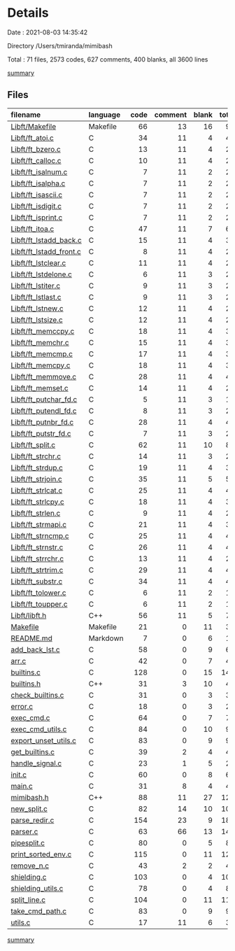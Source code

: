 # Details

Date : 2021-08-03 14:35:42

Directory /Users/tmiranda/mimibash

Total : 71 files,  2573 codes, 627 comments, 400 blanks, all 3600 lines

[summary](results.md)

## Files
| filename | language | code | comment | blank | total |
| :--- | :--- | ---: | ---: | ---: | ---: |
| [Libft/Makefile](/Libft/Makefile) | Makefile | 66 | 13 | 16 | 95 |
| [Libft/ft_atoi.c](/Libft/ft_atoi.c) | C | 34 | 11 | 4 | 49 |
| [Libft/ft_bzero.c](/Libft/ft_bzero.c) | C | 13 | 11 | 4 | 28 |
| [Libft/ft_calloc.c](/Libft/ft_calloc.c) | C | 10 | 11 | 4 | 25 |
| [Libft/ft_isalnum.c](/Libft/ft_isalnum.c) | C | 7 | 11 | 2 | 20 |
| [Libft/ft_isalpha.c](/Libft/ft_isalpha.c) | C | 7 | 11 | 2 | 20 |
| [Libft/ft_isascii.c](/Libft/ft_isascii.c) | C | 7 | 11 | 2 | 20 |
| [Libft/ft_isdigit.c](/Libft/ft_isdigit.c) | C | 7 | 11 | 2 | 20 |
| [Libft/ft_isprint.c](/Libft/ft_isprint.c) | C | 7 | 11 | 2 | 20 |
| [Libft/ft_itoa.c](/Libft/ft_itoa.c) | C | 47 | 11 | 7 | 65 |
| [Libft/ft_lstadd_back.c](/Libft/ft_lstadd_back.c) | C | 15 | 11 | 4 | 30 |
| [Libft/ft_lstadd_front.c](/Libft/ft_lstadd_front.c) | C | 8 | 11 | 4 | 23 |
| [Libft/ft_lstclear.c](/Libft/ft_lstclear.c) | C | 11 | 11 | 4 | 26 |
| [Libft/ft_lstdelone.c](/Libft/ft_lstdelone.c) | C | 6 | 11 | 3 | 20 |
| [Libft/ft_lstiter.c](/Libft/ft_lstiter.c) | C | 9 | 11 | 3 | 23 |
| [Libft/ft_lstlast.c](/Libft/ft_lstlast.c) | C | 9 | 11 | 3 | 23 |
| [Libft/ft_lstnew.c](/Libft/ft_lstnew.c) | C | 12 | 11 | 4 | 27 |
| [Libft/ft_lstsize.c](/Libft/ft_lstsize.c) | C | 12 | 11 | 4 | 27 |
| [Libft/ft_memccpy.c](/Libft/ft_memccpy.c) | C | 18 | 11 | 4 | 33 |
| [Libft/ft_memchr.c](/Libft/ft_memchr.c) | C | 15 | 11 | 4 | 30 |
| [Libft/ft_memcmp.c](/Libft/ft_memcmp.c) | C | 17 | 11 | 4 | 32 |
| [Libft/ft_memcpy.c](/Libft/ft_memcpy.c) | C | 18 | 11 | 4 | 33 |
| [Libft/ft_memmove.c](/Libft/ft_memmove.c) | C | 28 | 11 | 4 | 43 |
| [Libft/ft_memset.c](/Libft/ft_memset.c) | C | 14 | 11 | 4 | 29 |
| [Libft/ft_putchar_fd.c](/Libft/ft_putchar_fd.c) | C | 5 | 11 | 3 | 19 |
| [Libft/ft_putendl_fd.c](/Libft/ft_putendl_fd.c) | C | 8 | 11 | 3 | 22 |
| [Libft/ft_putnbr_fd.c](/Libft/ft_putnbr_fd.c) | C | 28 | 11 | 4 | 43 |
| [Libft/ft_putstr_fd.c](/Libft/ft_putstr_fd.c) | C | 7 | 11 | 3 | 21 |
| [Libft/ft_split.c](/Libft/ft_split.c) | C | 62 | 11 | 10 | 83 |
| [Libft/ft_strchr.c](/Libft/ft_strchr.c) | C | 14 | 11 | 3 | 28 |
| [Libft/ft_strdup.c](/Libft/ft_strdup.c) | C | 19 | 11 | 4 | 34 |
| [Libft/ft_strjoin.c](/Libft/ft_strjoin.c) | C | 35 | 11 | 5 | 51 |
| [Libft/ft_strlcat.c](/Libft/ft_strlcat.c) | C | 25 | 11 | 4 | 40 |
| [Libft/ft_strlcpy.c](/Libft/ft_strlcpy.c) | C | 18 | 11 | 4 | 33 |
| [Libft/ft_strlen.c](/Libft/ft_strlen.c) | C | 9 | 11 | 4 | 24 |
| [Libft/ft_strmapi.c](/Libft/ft_strmapi.c) | C | 21 | 11 | 4 | 36 |
| [Libft/ft_strncmp.c](/Libft/ft_strncmp.c) | C | 25 | 11 | 4 | 40 |
| [Libft/ft_strnstr.c](/Libft/ft_strnstr.c) | C | 26 | 11 | 4 | 41 |
| [Libft/ft_strrchr.c](/Libft/ft_strrchr.c) | C | 13 | 11 | 4 | 28 |
| [Libft/ft_strtrim.c](/Libft/ft_strtrim.c) | C | 29 | 11 | 4 | 44 |
| [Libft/ft_substr.c](/Libft/ft_substr.c) | C | 34 | 11 | 4 | 49 |
| [Libft/ft_tolower.c](/Libft/ft_tolower.c) | C | 6 | 11 | 2 | 19 |
| [Libft/ft_toupper.c](/Libft/ft_toupper.c) | C | 6 | 11 | 2 | 19 |
| [Libft/libft.h](/Libft/libft.h) | C++ | 56 | 11 | 5 | 72 |
| [Makefile](/Makefile) | Makefile | 21 | 0 | 11 | 32 |
| [README.md](/README.md) | Markdown | 7 | 0 | 6 | 13 |
| [add_back_lst.c](/add_back_lst.c) | C | 58 | 0 | 9 | 67 |
| [arr.c](/arr.c) | C | 42 | 0 | 7 | 49 |
| [builtins.c](/builtins.c) | C | 128 | 0 | 15 | 143 |
| [builtins.h](/builtins.h) | C++ | 31 | 3 | 10 | 44 |
| [check_builtins.c](/check_builtins.c) | C | 31 | 0 | 3 | 34 |
| [error.c](/error.c) | C | 18 | 0 | 3 | 21 |
| [exec_cmd.c](/exec_cmd.c) | C | 64 | 0 | 7 | 71 |
| [exec_cmd_utils.c](/exec_cmd_utils.c) | C | 84 | 0 | 10 | 94 |
| [export_unset_utils.c](/export_unset_utils.c) | C | 83 | 0 | 9 | 92 |
| [get_builtins.c](/get_builtins.c) | C | 39 | 2 | 4 | 45 |
| [handle_signal.c](/handle_signal.c) | C | 23 | 1 | 5 | 29 |
| [init.c](/init.c) | C | 60 | 0 | 8 | 68 |
| [main.c](/main.c) | C | 31 | 8 | 4 | 43 |
| [mimibash.h](/mimibash.h) | C++ | 88 | 11 | 27 | 126 |
| [new_split.c](/new_split.c) | C | 82 | 14 | 10 | 106 |
| [parse_redir.c](/parse_redir.c) | C | 154 | 23 | 9 | 186 |
| [parser.c](/parser.c) | C | 63 | 66 | 13 | 142 |
| [pipesplit.c](/pipesplit.c) | C | 80 | 0 | 5 | 85 |
| [print_sorted_env.c](/print_sorted_env.c) | C | 115 | 0 | 11 | 126 |
| [remove_n.c](/remove_n.c) | C | 43 | 2 | 2 | 47 |
| [shielding.c](/shielding.c) | C | 103 | 0 | 4 | 107 |
| [shielding_utils.c](/shielding_utils.c) | C | 78 | 0 | 4 | 82 |
| [split_line.c](/split_line.c) | C | 104 | 0 | 11 | 115 |
| [take_cmd_path.c](/take_cmd_path.c) | C | 83 | 0 | 9 | 92 |
| [utils.c](/utils.c) | C | 17 | 11 | 6 | 34 |

[summary](results.md)